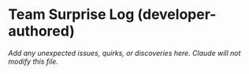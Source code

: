 # Team Surprise Log (developer-authored)

_Add any unexpected issues, quirks, or discoveries here. Claude will not modify this file._